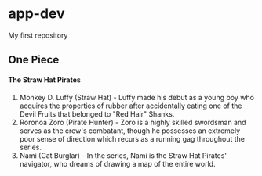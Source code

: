 # app-dev
My first repository
## One Piece
>
#### The Straw Hat Pirates
1. Monkey D. Luffy (Straw Hat) - Luffy made his debut as a young boy who acquires the properties of rubber after accidentally eating one of the Devil Fruits that belonged to "Red Hair" Shanks.
2. Roronoa Zoro (Pirate Hunter) - Zoro is a highly skilled swordsman and serves as the crew's combatant, though he possesses an extremely poor sense of direction which recurs as a running gag throughout the series.
3. Nami (Cat Burglar) - In the series, Nami is the Straw Hat Pirates' navigator, who dreams of drawing a map of the entire world.
